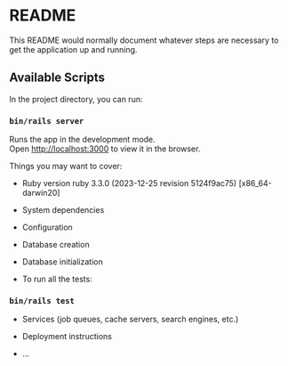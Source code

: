 # README

This README would normally document whatever steps are necessary to get the
application up and running.

## Available Scripts

In the project directory, you can run:

### `bin/rails server`

Runs the app in the development mode.\
Open [http://localhost:3000](http://localhost:3000) to view it in the browser.

Things you may want to cover:

* Ruby version
ruby 3.3.0 (2023-12-25 revision 5124f9ac75) [x86_64-darwin20]

* System dependencies

* Configuration

* Database creation

* Database initialization

* To run all the tests:

### `bin/rails test`

* Services (job queues, cache servers, search engines, etc.)

* Deployment instructions

* ...
